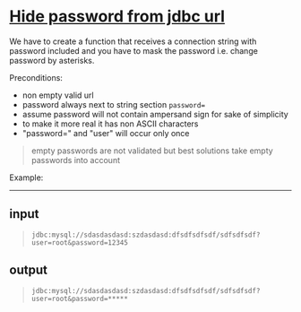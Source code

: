 # [Hide password from jdbc url](https://www.codewars.com/kata/hide-password-from-jdbc-url "https://www.codewars.com/kata/5a726f16373c2ee6c60000db")

We have to create a function that receives a connection string with password included and you have to mask the password i.e. change password by asterisks.

Preconditions:

* non empty valid url
* password always next to string section `password=`
* assume password will not contain ampersand sign for sake of simplicity
* to make it more real it has non ASCII characters
* "password=" and "user" will occur only once


> empty passwords are not validated but best solutions take empty passwords into account

Example:

----

input
---

> `jdbc:mysql://sdasdasdasd:szdasdasd:dfsdfsdfsdf/sdfsdfsdf?user=root&password=12345`

output
---

> `jdbc:mysql://sdasdasdasd:szdasdasd:dfsdfsdfsdf/sdfsdfsdf?user=root&password=*****`